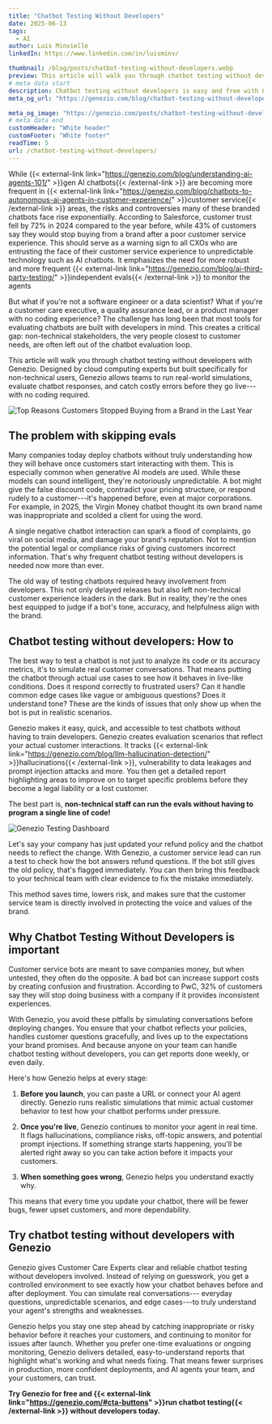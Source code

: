 ```yaml
---
title: "Chatbot Testing Without Developers"
date: 2025-06-13
tags:
  - AI
author: Luis Minvielle
linkedIn: https://www.linkedin.com/in/luisminv/

thumbnail: /blog/posts/chatbot-testing-without-developers.webp
preview: This article will walk you through chatbot testing without developers with Genezio. Designed by cloud computing experts but built specifically for non-technical users.
# meta data start
description: Chatbot testing without developers is easy and free with Genezio’s simulation based evals.
meta_og_url: "https://genezio.com/blog/chatbot-testing-without-developers/"

meta_og_image: "https://genezio.com/posts/chatbot-testing-without-developers.webp"
# meta data end
customHeader: "White header"
customFooter: "White footer"
readTime: 5
url: /chatbot-testing-without-developers/
---
```


While {{< external-link link="<https://genezio.com/blog/understanding-ai-agents-101/>" >}}gen AI chatbots{{< /external-link >}} are becoming more frequent in {{< external-link link="<https://genezio.com/blog/chatbots-to-autonomous-ai-agents-in-customer-experience/>" >}}customer service{{< /external-link >}} areas, the risks and controversies many of these branded chatbots face rise exponentially. According to Salesforce, customer trust fell by 72% in 2024 compared to the year before, while 43% of customers say they would stop buying from a brand after a poor customer service experience. This should serve as a warning sign to all CXOs who are entrusting the face of their customer service experience to unpredictable technology such as AI chatbots. It emphasizes the need for more robust and more frequent {{< external-link link="<https://genezio.com/blog/ai-third-party-testing/>" >}}independent evals{{< /external-link >}} to monitor the agents

But what if you're not a software engineer or a data scientist? What if you're a customer care executive, a quality assurance lead, or a product manager with no coding experience? The challenge has long been that most tools for evaluating chatbots are built with developers in mind. This creates a critical gap: non-technical stakeholders, the very people closest to customer needs, are often left out of the chatbot evaluation loop.

This article will walk you through chatbot testing without developers with Genezio. Designed by cloud computing experts but built specifically for non-technical users, Genezio allows teams to run real-world simulations, evaluate chatbot responses, and catch costly errors before they go live---with no coding required.

![Top Reasons Customers Stopped Buying from a Brand in the Last Year](https://genezio.com/posts/salesforce-survey-top-reasons-customers-stopped-buying-from-a-brand-in-the-last-year.webp)

## The problem with skipping evals

Many companies today deploy chatbots without truly understanding how they will behave once customers start interacting with them. This is especially common when generative AI models are used. While these models can sound intelligent, they're notoriously unpredictable. A bot might give the false discount code, contradict your pricing structure, or respond rudely to a customer---it's happened before, even at major corporations. For example, in 2025, the Virgin Money chatbot thought its own brand name was inappropriate and scolded a client for using the word.

A single negative chatbot interaction can spark a flood of complaints, go viral on social media, and damage your brand's reputation. Not to mention the potential legal or compliance risks of giving customers incorrect information. That's why frequent chatbot testing without developers is needed now more than ever.

The old way of testing chatbots required heavy involvement from developers. This not only delayed releases but also left non-technical customer experience leaders in the dark. But in reality, they're the ones best equipped to judge if a bot's tone, accuracy, and helpfulness align with the brand.

## Chatbot testing without developers: How to

The best way to test a chatbot is not just to analyze its code or its accuracy metrics, it's to simulate real customer conversations. That means putting the chatbot through actual use cases to see how it behaves in live-like conditions. Does it respond correctly to frustrated users? Can it handle common edge cases like vague or ambiguous questions? Does it understand tone? These are the kinds of issues that only show up when the bot is put in realistic scenarios.

Genezio makes it easy, quick, and accessible to test chatbots without having to train developers. Genezio creates evaluation scenarios that reflect your actual customer interactions. It tracks {{< external-link link="<https://genezio.com/blog/llm-hallucination-detection/>" >}}hallucinations{{< /external-link >}}, vulnerability to data leakages and prompt injection attacks and more. You then get a detailed report highlighting areas to improve on to target specific problems before they become a legal liability or a lost customer.

The best part is, **non-technical staff can run the evals without having to program a single line of code!**

![Genezio Testing Dashboard](https://assets.polymet.ai/glamorous-emerald-618258)

Let's say your company has just updated your refund policy and the chatbot needs to reflect the change. With Genezio, a customer service lead can run a test to check how the bot answers refund questions. If the bot still gives the old policy, that's flagged immediately. You can then bring this feedback to your technical team with clear evidence to fix the mistake immediately.

This method saves time, lowers risk, and makes sure that the customer service team is directly involved in protecting the voice and values of the brand.

## Why Chatbot Testing Without Developers is important

Customer service bots are meant to save companies money, but when untested, they often do the opposite. A bad bot can increase support costs by creating confusion and frustration. According to PwC, 32% of customers say they will stop doing business with a company if it provides inconsistent experiences.

With Genezio, you avoid these pitfalls by simulating conversations before deploying changes. You ensure that your chatbot reflects your policies, handles customer questions gracefully, and lives up to the expectations your brand promises. And because anyone on your team can handle chatbot testing without developers, you can get reports done weekly, or even daily.

Here's how Genezio helps at every stage:

1. **Before you launch**, you can paste a URL or connect your AI agent directly. Genezio runs realistic simulations that mimic actual customer behavior to test how your chatbot performs under pressure.

2. **Once you're live**, Genezio continues to monitor your agent in real time. It flags hallucinations, compliance risks, off-topic answers, and potential prompt injections. If something strange starts happening, you'll be alerted right away so you can take action before it impacts your customers.

3. **When something goes wrong**, Genezio helps you understand exactly why.

This means that every time you update your chatbot, there will be fewer bugs, fewer upset customers, and more dependability.

## Try chatbot testing without developers with Genezio

Genezio gives Customer Care Experts clear and reliable chatbot testing without developers involved. Instead of relying on guesswork, you get a controlled environment to see exactly how your chatbot behaves before and after deployment. You can simulate real conversations--- everyday questions, unpredictable scenarios, and edge cases---to truly understand your agent's strengths and weaknesses.

Genezio helps you stay one step ahead by catching inappropriate or risky behavior before it reaches your customers, and continuing to monitor for issues after launch. Whether you prefer one-time evaluations or ongoing monitoring, Genezio delivers detailed, easy-to-understand reports that highlight what's working and what needs fixing. That means fewer surprises in production, more confident deployments, and AI agents your team, and your customers, can trust.

**Try Genezio for free and {{< external-link link="<https://genezio.com/#cta-buttons>" >}}run chatbot testing{{< /external-link >}} without developers today.**
